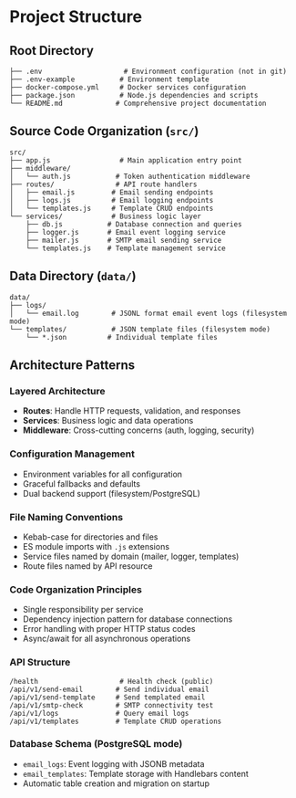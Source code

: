 # Project Structure

## Root Directory
```
├── .env                    # Environment configuration (not in git)
├── .env-example           # Environment template
├── docker-compose.yml     # Docker services configuration
├── package.json           # Node.js dependencies and scripts
└── README.md             # Comprehensive project documentation
```

## Source Code Organization (`src/`)
```
src/
├── app.js                 # Main application entry point
├── middleware/
│   └── auth.js           # Token authentication middleware
├── routes/               # API route handlers
│   ├── email.js         # Email sending endpoints
│   ├── logs.js          # Email logging endpoints
│   └── templates.js     # Template CRUD endpoints
└── services/            # Business logic layer
    ├── db.js           # Database connection and queries
    ├── logger.js       # Email event logging service
    ├── mailer.js       # SMTP email sending service
    └── templates.js    # Template management service
```

## Data Directory (`data/`)
```
data/
├── logs/
│   └── email.log        # JSONL format email event logs (filesystem mode)
└── templates/           # JSON template files (filesystem mode)
    └── *.json          # Individual template files
```

## Architecture Patterns

### Layered Architecture
- **Routes**: Handle HTTP requests, validation, and responses
- **Services**: Business logic and data operations
- **Middleware**: Cross-cutting concerns (auth, logging, security)

### Configuration Management
- Environment variables for all configuration
- Graceful fallbacks and defaults
- Dual backend support (filesystem/PostgreSQL)

### File Naming Conventions
- Kebab-case for directories and files
- ES module imports with `.js` extensions
- Service files named by domain (mailer, logger, templates)
- Route files named by API resource

### Code Organization Principles
- Single responsibility per service
- Dependency injection pattern for database connections
- Error handling with proper HTTP status codes
- Async/await for all asynchronous operations

### API Structure
```
/health                    # Health check (public)
/api/v1/send-email        # Send individual email
/api/v1/send-template     # Send templated email
/api/v1/smtp-check        # SMTP connectivity test
/api/v1/logs              # Query email logs
/api/v1/templates         # Template CRUD operations
```

### Database Schema (PostgreSQL mode)
- `email_logs`: Event logging with JSONB metadata
- `email_templates`: Template storage with Handlebars content
- Automatic table creation and migration on startup